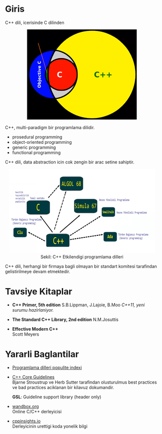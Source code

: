 
# Giris

C++ dili, icerisinde C dilinden 

<p align="center"><img src="res/img/01_c_cpp.png" width="360"/></p>

C++, multi-paradigm bir programlama dilidir.

* prosedural programming
* object-oriented programming
* generic programming 
* functional programming

C++ dili, data abstraction icin cok zengin bir arac setine sahiptir.

<p align="center">
  <img src="res/img/01_cpp_rel.png" width="480px"/><br/>
  Sekil: C++ Etkilendigi programlama dilleri
</p>

C++ dili, herhangi bir firmaya bagli olmayan bir standart komitesi tarafindan gelistirilmeye devam etmektedir.

# Tavsiye Kitaplar

* **C++ Primer, 5th edition**
  S.B.Lippman, J.Lajoie, B.Moo
  *C++11, yeni surumu hazirlaniyor.*
        
* **The Standard C++ Library, 2nd edition**
  N.M.Josuttis

* **Effective Modern C++**  
  Scott Meyers

# Yararli Baglantilar

* [Programlama dilleri populite indexi](https://www.tiobe.com/tiobe-index/)  

* [C++ Core Guidelines](https://isocpp.github.io/CppCoreGuidelines/CppCoreGuidelines)  
  Bjarne Stroustrup ve Herb Sutter tarafindan olusturulmus best practices ve bad practices aciklanan bir kilavuz dokumandir.  
 
  **GSL**: Guideline support library (header only)

* [wandbox.org](https://wandbox.org/)  
  Online C/C++ derleyicisi
  
* [cppinsights.io](https://cppinsights.io/)  
  Derleyicinin urettigi koda yonelik bilgi

<!-- 
C dilinde tekrar edilmesi gereken konular
==========================================

* C'den gelen operatorler
* Operatorlerin urettigi degerler
* Operatorlerin yanetkileri ve seq pt
* Operatorler ile olusturulan ifadelerin deger kategorisi
* Ozellikle sizeof ve ?: operatorleri
* Comma operatoru
* ++x ve --x operatorleri C'de rvalue, C++'da lvalue
* x-- ve x-- operatorleri rvalue expr
* +x integral promotion gerceklestirirken ayrica lvalue expr rvalue cevirir.
* Sequence pt olusturan operatorler:
  * && ||   ilk operandlarindan sonra
  * ?: expr eval edildikten sonra
  * , operatorunun sol operandindan sonra
* Adres alan fonksiyonlar:
* const anahtar sozcugu ve pointerlar
* adres donduren fonksiyonlar
* string literalleri
* type alias declarations (typedef)
* pointer aritmetigi
* pointerlar ve karsilastirma yontemleri
* pointer dizileri
* pointer to pointer
* void pointerlar ve kullanim alanlari
  * `void *` turu ile `void**` arasindaki fark
* fonksiyon pointerlari
  * fonksiyon pointerlarinin dizileri
  * function returning function pointers
  * callback 
* Multi-dimensional arrays
  * Fonksiyonlara gonderilmesi
* Dinamik bellek yonetimi
* array decay / function to pointer conversion 

-->